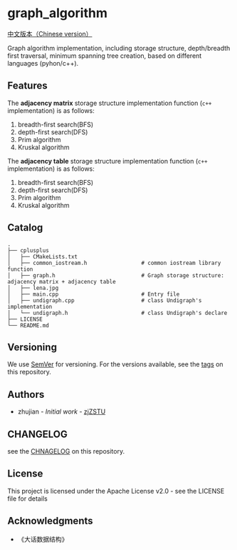 #  graph_algorithm

[中文版本（Chinese version）](./README.zh-CN.md)

Graph algorithm implementation, including storage structure, depth/breadth first traversal, minimum spanning tree creation, based on different languages (pyhon/c++).

## Features

The **adjacency matrix** storage structure implementation function (`c++` implementation) is as follows:

1. breadth-first search(BFS)
2. depth-first search(DFS)
3. Prim algorithm
4. Kruskal algorithm

The **adjacency table** storage structure implementation function (`c++` implementation) is as follows:

1. breadth-first search(BFS)
2. depth-first search(DFS)
3. Prim algorithm
4. Kruskal algorithm

## Catalog

```
.
├── cplusplus
│   ├── CMakeLists.txt
│   ├── common_iostream.h                 # common iostream library function
│   ├── graph.h                           # Graph storage structure: adjacency matrix + adjacency table
│   ├── lena.jpg
│   ├── main.cpp                          # Entry file
│   ├── undigraph.cpp                     # class Undigraph's implementation
│   └── undigraph.h                       # class Undigraph's declare
├── LICENSE
└── README.md
```

## Versioning

We use [SemVer](http://semver.org/) for versioning. For the versions available, see the [tags](https://github.com/zjZSTU/graph_algorithm/releases) on this repository.

## Authors

* zhujian - *Initial work* - [zjZSTU](https://github.com/zjZSTU)

## CHANGELOG

see the [CHNAGELOG](./CHNAGELOG.md) on this repository.

## License

This project is licensed under the Apache License v2.0 - see the LICENSE file for details

## Acknowledgments

* 《大话数据结构》